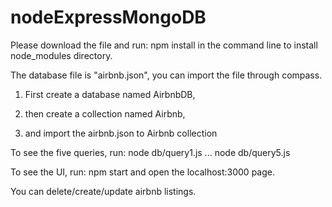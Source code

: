 # nodeExpressMongoDB

Please download the file and run: npm install in the command line to install node_modules directory. 

The database file is "airbnb.json", you can import the file through compass. 

1. First create a database named AirbnbDB, 

2. then create a collection named Airbnb, 

3. and import the airbnb.json to Airbnb collection

To see the five queries, run: node db/query1.js   ... node db/query5.js

To see the UI, run: npm start   and open the localhost:3000 page.

You can delete/create/update airbnb listings.
